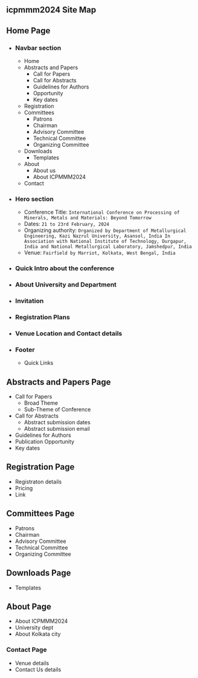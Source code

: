 ## icpmmm2024 Site Map

## Home Page

- ### Navbar section

  - Home
  - Abstracts and Papers
    - Call for Papers
    - Call for Abstracts
    - Guidelines for Authors
    - Opportunity
    - Key dates
  - Registration
  - Committees
    - Patrons
    - Chairman
    - Advisory Committee
    - Technical Committee
    - Organizing Committee
  - Downloads
    - Templates
  - About
    - About us
    - About ICPMMM2024
  - Contact

- ### Hero section

  - Conference Title: `International Conference on Processing of Minerals, Metals and Materials: Beyond Tomorrow`
  - Dates: `21 to 23rd February, 2024`
  - Organizing authority: `Organized by Department of Metallurgical Engineering, Kazi Nazrul University, Asansol, India In Association with National Institute of Technology, Durgapur, India and National Metallurgical Laboratory, Jamshedpur, India`
  - Venue: `Fairfield by Marriot, Kolkata, West Bengal, India`

- ### Quick Intro about the conference
- ### About University and Department
- ### Invitation
- ### Registration Plans
- ### Venue Location and Contact details
- ### Footer
  - Quick Links

## Abstracts and Papers Page

- Call for Papers
  - Broad Theme
  - Sub-Theme of Conference
- Call for Abstracts
  - Abstract submission dates
  - Abstract submission email
- Guidelines for Authors
- Publication Opportunity
- Key dates

## Registration Page

- Registraton details
- Pricing
- Link

## Committees Page

- Patrons
- Chairman
- Advisory Committee
- Technical Committee
- Organizing Committee

## Downloads Page

- Templates

## About Page

- About ICPMMM2024
- University dept
- About Kolkata city

### Contact Page

- Venue details
- Contact Us details
